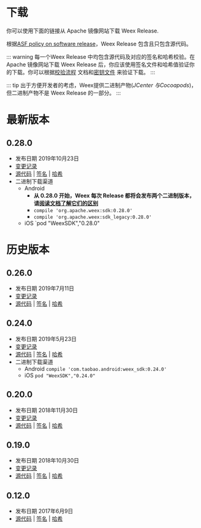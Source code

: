 # 下载
你可以使用下面的链接从 Apache 镜像网站下载 Weex Release.

根据[ASF policy on software release](http://www.apache.org/legal/release-policy.html#compiled-packages)，Weex Release 包含且只包含源代码。

::: warning
每一个Weex Release 中均包含源代码及对应的签名和哈希校验。在 Apache 镜像网站下载 Weex Release 后，你应该使用签名文件和哈希值验证你的下载。你可以根据[校验流程](https://www.apache.org/dyn/closer.cgi#verify) 文档和[密钥文件](https://dist.apache.org/repos/dist/dev/incubator/weex/KEYS) 来验证下载。
:::

::: tip
出于方便开发者的考虑，Weex提供二进制产物(*JCenter 与Cocoapods*)，但二进制产物不是 Weex Release 的一部分。
:::

# 最新版本
## 0.28.0
* 发布日期 2019年10月23日
* [变更记录](https://github.com/apache/incubator-weex/releases/tag/0.28.0)
* [源代码](https://www.apache.org/dyn/closer.cgi?filename=incubator/weex/0.28.0/apache-weex-incubating-0.28.0-src.tar.gz&action=download) | [签名](https://www.apache.org/dist/incubator/weex/0.28.0/apache-weex-incubating-0.28.0-src.tar.gz.asc) | [哈希](https://dist.apache.org/repos/dist/release/incubator/weex/0.28.0/apache-weex-incubating-0.28.0-src.tar.gz.sha512)
* 二进制下载渠道
    * Android 
        * **从 0.28.0 开始，Weex 每次 Release 都将会发布两个二进制版本，请[阅读文档了解它们的区别](major_change.html)**
        * `compile 'org.apache.weex:sdk:0.28.0'`
        * `compile 'org.apache.weex:sdk_legacy:0.28.0'`
    * iOS 
        `pod "WeexSDK","0.28.0"

# 历史版本
## 0.26.0
* 发布日期 2019年7月11日
* [变更记录](https://github.com/apache/incubator-weex/releases/tag/0.26.0)
* [源代码](https://archive.apache.org/dist/incubator/weex/0.26.0/apache-weex-incubating-0.26.0-src.tar.gz) | [签名](ttps://archive.apache.org/dist/incubator/weex/0.26.0/apache-weex-incubating-0.26.0-src.tar.gz.asc) | [哈希](https://archive.apache.org/dist/incubator/weex/0.26.0/apache-weex-incubating-0.26.0-src.tar.gz.sha512)

## 0.24.0
* 发布日期 2019年5月23日
* [变更记录](https://github.com/apache/incubator-weex/releases/tag/0.24.0)
* [源代码](https://archive.apache.org/dist/incubator/weex/0.24.0/apache-weex-incubating-0.24.0-src.tar.gz) | [签名](https://archive.apache.org/dist/incubator/weex/0.24.0/apache-weex-incubating-0.24.0-src.tar.gz.asc) | [哈希](https://archive.apache.org/dist/incubator/weex/0.24.0/apache-weex-incubating-0.24.0-src.tar.gz.sha512)
* 二进制下载渠道
    * Android 
        `compile 'com.taobao.android:weex_sdk:0.24.0'`
    * iOS 
        `pod "WeexSDK","0.24.0"`

## 0.20.0 
* 发布日期 2018年11月30日
* [变更记录](https://github.com/apache/incubator-weex/releases/tag/0.20.0)
* [源代码](https://archive.apache.org/dist/incubator/weex/0.20.0/apache-weex-incubating-0.20.0-src.tar.gz) | [签名](https://archive.apache.org/dist/incubator/weex/0.20.0/apache-weex-incubating-0.20.0-src.tar.gz.asc) | [哈希](https://archive.apache.org/dist/incubator/weex/0.20.0/apache-weex-incubating-0.20.0-src.tar.gz.sha512)

## 0.19.0
* 发布日期 2018年10月30日
* [变更记录](https://github.com/apache/incubator-weex/releases/tag/0.19.0)
* [源代码](https://archive.apache.org/dist/incubator/weex/0.19.0/apache-weex-incubating-0.19.0-src.tar.gz) | [签名](https://archive.apache.org/dist/incubator/weex/0.19.0/apache-weex-incubating-0.19.0-src.tar.gz.asc) | [哈希](https://archive.apache.org/dist/incubator/weex/0.19.0/apache-weex-incubating-0.19.0-src.tar.gz.sha512)

## 0.12.0
* 发布日期 2017年6月9日
* [源代码](https://archive.apache.org/dist/incubator/weex/0.12.0-incubating/apache-weex-incubating-0.12.0-src.tar.gz) | [签名](https://archive.apache.org/dist/incubator/weex/0.12.0-incubating/apache-weex-incubating-0.12.0-src.tar.gz.asc) | [哈希](https://archive.apache.org/dist/incubator/weex/0.12.0-incubating/apache-weex-incubating-0.12.0-src.tar.gz.sha)